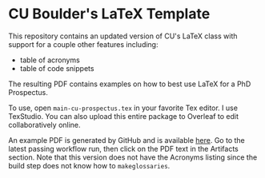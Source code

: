 # CU Boulder's LaTeX Template

This repository contains an updated version of CU's LaTeX class with support for a couple other features including:

* table of acronyms
* table of code snippets

The resulting PDF contains examples on how to best use LaTeX for a PhD Prospectus.

To use, open `main-cu-prospectus.tex` in your favorite Tex editor. I use TexStudio. You can also upload this entire package to Overleaf to edit collaboratively online.

An example PDF is generated by GitHub and is available [here](https://github.com/henze-research-group/latex-template/actions). Go to the latest passing workflow run, then click on the PDF text in the Artifacts section. Note that this version does not have the Acronyms listing since the build step does not know how to `makeglossaries`.